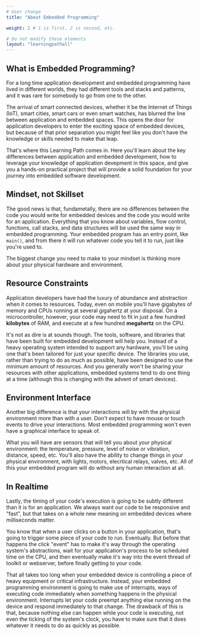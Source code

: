 ```yaml
---
# User change
title: "About Embedded Programming"

weight: 2 # 1 is first, 2 is second, etc.

# Do not modify these elements
layout: "learningpathall"
---
```


## What is Embedded Programming?

For a long time application development and embedded programming have lived in different worlds, they had different tools and stacks and patterns, and it was rare for somebody to go from one to the other.

The arrival of smart connected devices, whether it be the Internet of Things (IoT), smart cities, smart cars or even smart watches, has blurred the line between application and embedded spaces. This opens the door for application developers to enter the exciting space of embedded devices, but because of that prior separation you might feel like you don't have the knowledge or skills needed to make that leap.

That's where this Learning Path comes in. Here you'll learn about the key differences between application and embedded development, how to leverage your knowledge of application devepment in this space, and give you a hands-on practical project that will provide a solid foundation for your journey into embedded software development.

## Mindset, not Skillset

The good news is that, fundametally, there are no differences between the code you would write for embedded devices and the code you would write for an application. Everything that you know about variables, flow control, functions, call stacks, and data structures will be used the same way in embedded programming. Your embedded program has an entry point, like `main()`, and from there it will run whatever code you tell it to run, just like you're used to.

The biggest change you need to make to your mindset is thinking more about your physical hardware and environment. 

## Resource Constraints

Application developers have had the luxury of abundance and abstraction when it comes to resources. Today, even on mobile you'll have gigabytes of memory and CPUs running at several gigahertz at your disposal. On a microcontroller, however, your code may need to fit in just a few hundred **kilobytes** of RAM, and execute at a few hundred **megahertz** on the CPU.

It's not as dire is at sounds though. The tools, software, and libraries that have been built for embedded development will help you. Instead of a heavy operating system intended to support any hardware, you'll be using one that's been tailored for just your specific device. The libraries you use, rather than trying to do as much as possible, have been designed to use the minimum amount of resources. And you generally won't be sharing your resources with other applications, embedded systems tend to do one thing at a time (although this is changing with the advent of smart devices).

## Environment Interface

Another big difference is that your interactions will by with the physical environment more than with a user. Don't expect to have mouse or touch events to drive your interactions. Most embedded programming won't even have a graphical interface to speak of. 

What you will have are sensors that will tell you about your physical environment: the temperature, pressure, level of noise or vibration, distance, speed, etc. You'll also have the ability to change things in your physical environment, with lights, motors, elecrtical relays, valves, etc. All of this your embedded program will do without any human interaction at all.

## In Realtime

Lastly, the timing of your code's execution is going to be subtly different than it is for an application. We always want our code to be responsive and "fast", but that takes on a whole new meaning on embedded devices where milliseconds matter.

You know that when a user clicks on a button in your application, that's going to trigger some piece of your code to run. Eventually. But before that happens the click "event" has to make it's way through the operating system's abstractions, wait for your application's process to be scheduled time on the CPU, and then eventually make it's way into the event thread of toolkit or webserver, before finally getting to your code.

That all takes too long when your embedded device is controlling a piece of heavy equipment or critical infrastructure. Instead, your embedded programming environment is going to make use of interrupts, ways of executing code immediately when something happens in the physical environment. Interrupts let your code preempt anything else running on the device and respond immediately to that change. The drawback of this is that, because nothing else can happen while your code is executing, not even the ticking of the system's clock, you have to make sure that it does whatever it needs to do as quickly as possible.